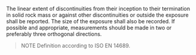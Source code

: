 The linear extent of discontinuities from their inception to their termination in solid rock mass or against other discontinuities or outside the exposure shall be reported. The size of the exposure shall also be recorded. If possible and appropriate, measurements should be made in two or preferably three orthogonal directions. 
>NOTE&nbsp;Definition according to ISO EN 14689.
